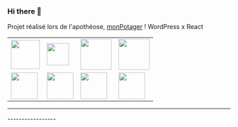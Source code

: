 ### Hi there 👋



Projet réalisé lors de l'apothéose, [monPotager](https://mon-potagerv2.surge.sh/) ! WordPress x React

<table>
    <tbody>
	    <tr>
            <td style="bgcolor:white">
              <img align="center" width="65px" src="https://upload.wikimedia.org/wikipedia/commons/thumb/6/61/HTML5_logo_and_wordmark.svg/1024px-HTML5_logo_and_wordmark.svg.png"/>             </td>
            <td>
              <img align="center" width="50px" src="https://upload.wikimedia.org/wikipedia/commons/thumb/d/d5/CSS3_logo_and_wordmark.svg/800px-CSS3_logo_and_wordmark.svg.png" />             </td>
            <td>
              <img align="center" width="70px" src="https://www.carpemedia.fr/wp-content/uploads/2017/02/formation-php-initiation.png" />
            </td>
            <td>
              <img align="center" width="70px" src="https://sawakinome.com/img/images/difference-between-javascript-and-angularjs.png" />
            </td>
        </tr>
      <tr>
        <td>
           <img align="center" width="60px" src="https://www.tekoway.com/wp-content/uploads/2017/05/react-logo.png" />          
        </td>
         <td>
           <img align="center" width="60px" src="https://www.editions-eni.fr/blog/wp-content/uploads/2021/07/logoVuejs.png" />       
        </td>
         <td>
           <img align="center" width="60px" src="https://radiorfa.com/wp-content/uploads/2014/01/wordpress-logo11.png" />          
        </td>
         <td>
           <img align="center" width="60px" src="https://executive-education.epitech.eu/wp-content/uploads/2021/03/symfony.png" />   
        </td>
      </tr>
    </tbody>
</table>

----

 <!-- [![Anurag's GitHub stats](https://github-readme-stats.vercel.app/api?username=paul-hil)](https://github.com/anuraghazra/github-readme-stats) --!>

-----------------
